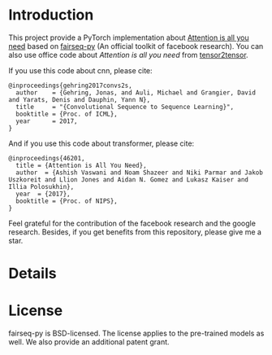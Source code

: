 # Introduction

This project provide a PyTorch implementation about [Attention is all you need](https://arxiv.org/pdf/1706.03762.pdf) based on [fairseq-py](https://github.com/facebookresearch/fairseq-py) (An official toolkit of facebook research). You can also use office code about *Attention is all you need* from [tensor2tensor](https://github.com/tensorflow/tensor2tensor).

If you use this code about cnn, please cite:
```
@inproceedings{gehring2017convs2s,
  author    = {Gehring, Jonas, and Auli, Michael and Grangier, David and Yarats, Denis and Dauphin, Yann N},
  title     = "{Convolutional Sequence to Sequence Learning}",
  booktitle = {Proc. of ICML},
  year      = 2017,
}
```
And if you use this code about transformer, please cite:
```
@inproceedings{46201,
  title = {Attention is All You Need},
  author  = {Ashish Vaswani and Noam Shazeer and Niki Parmar and Jakob Uszkoreit and Llion Jones and Aidan N. Gomez and Lukasz Kaiser and Illia Polosukhin},
  year  = {2017},
  booktitle = {Proc. of NIPS},
}
```
Feel grateful for the contribution of the facebook research and the google research. Besides, if you get benefits from this repository, please give me a star.

# Details

# License
fairseq-py is BSD-licensed.
The license applies to the pre-trained models as well.
We also provide an additional patent grant.
